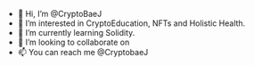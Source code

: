 - 👋 Hi, I’m @CryptoBaeJ
- 👀 I’m interested in CryptoEducation, NFTs and Holistic Health.
- 🌱 I’m currently learning Solidity.
- 💞️ I’m looking to collaborate on 
- 📫 You can reach me @CryptobaeJ

<!---
CryptoBaeJ/CryptoBaeJ is a ✨ special ✨ repository because its `README.md` (this file) appears on your GitHub profile.
You can click the Preview link to take a look at your changes.
--->
